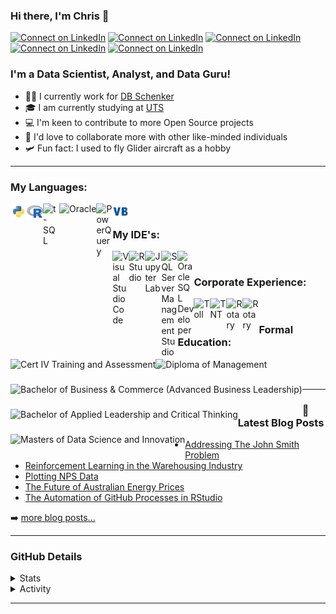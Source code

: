 ### Hi there, I'm Chris 👋


<!-- Shield details: https://shields.io/#your-badge -->
<!-- Good Badges Repo: https://github.com/alexandresanlim/Badges4-README.md-Profile -->
<!-- Another good Badges Repo: https://github.com/Ileriayo/markdown-badges -->
[![Connect on LinkedIn](https://img.shields.io/badge/--website?label=Website&logo=home-assistant&style=social)][website]
[![Connect on LinkedIn](https://img.shields.io/badge/--linkedin?label=LinkedIn&logo=linkedin&style=social)][linkedin]
[![Connect on LinkedIn](https://img.shields.io/badge/--stackoverflow?label=StackOverflow&logo=stack-overflow&style=social)][stackoverflow]
[![Connect on LinkedIn](https://img.shields.io/badge/--github?label=GitHub&logo=github&style=social)][github]
[![Connect on LinkedIn](https://img.shields.io/badge/--medium?label=Medium&logo=medium&style=social)][medium]

### I'm a Data Scientist, Analyst, and Data Guru!

- 👨‍💼 I currently work for [DB Schenker][dbschenker]
- 🎓 I am currently studying at [UTS][uts]
- 💻 I'm keen to contribute to more Open Source projects
- 👯 I'd love to collaborate more with other like-minded individuals
- 🛩️ Fun fact: I used to fly Glider aircraft as a hobby

---

### My Languages:

[<img align="left" alt="Python" width="26px" src="https://raw.githubusercontent.com/github/explore/80688e429a7d4ef2fca1e82350fe8e3517d3494d/topics/python/python.png" />][python]
[<img align="left" alt="R" width="26px" src="https://raw.githubusercontent.com/github/explore/80688e429a7d4ef2fca1e82350fe8e3517d3494d/topics/r/r.png" />][r]
[<img align="left" alt="t-SQL" width="26px" src="https://hackr.io/tutorials/learn-sql-server/logo/logo-sql-server?ver=1557508629" />][tsql]
[<img align="left" alt="Oracle" height="26px" src="https://www.tenfold.com/wp-content/uploads/2017/05/icon-oracle-sales-cloud.png" />][plsql]
[<img align="left" alt="PowerQuery" width="26px" src="https://computrain.com//wp-content/uploads/2018/02/pq-icon-150x150.png" />][powerquery]
[<img align="left" alt="VB" width="26px" src="https://raw.githubusercontent.com/vscode-icons/vscode-icons/master/icons/file_type_vb.svg" />][vb]

</br>

### My IDE's:

[<img align="left" alt="Visual Studio Code" width="26px" src="https://upload.wikimedia.org/wikipedia/commons/thumb/9/9a/Visual_Studio_Code_1.35_icon.svg/1024px-Visual_Studio_Code_1.35_icon.svg.png" />][vscode]
[<img align="left" alt="RStudio" width="26px" src="https://enholm.net/wp-content/uploads/2015/08/RStudio-Ball.png" />][rstudio]
[<img align="left" alt="Jupyter Lab" width="26px" src="https://miro.medium.com/max/1036/1*FogMIj4gYwp3fTHLZuwavQ.png" />][jupyterlab]
[<img align="left" alt="SQL Server Management Studio" width="26px" src="https://www.edureka.co/blog/wp-content/uploads/2019/10/logo.png" />][ssms]
[<img align="left" alt="Oracle SQL Developer" width="26px" src="https://www.freeiconspng.com/uploads/sql-server-icon-png-28.png" />][sqldeveloper]

</br>

### Corporate Experience:

[<img align="left" alt="Toll" width="26px" src="https://seekvectorlogo.com/wp-content/uploads/2018/03/toll-group-vector-logo.png" />][toll]
[<img align="left" alt="TNT" width="26px" src="https://upload.wikimedia.org/wikipedia/commons/thumb/c/c9/TNT_Express_Logo.svg/1280px-TNT_Express_Logo.svg.png" />][tnt]
[<img align="left" alt="Rotary" width="26px" src="https://logos-download.com/wp-content/uploads/2017/11/Rotary_International_logo_yellow.svg" />][rotary]
[<img align="left" alt="Rotary" width="26px" src="https://basefarm.se/wp-content/uploads/2019/05/deutsche-bahn-logo-png-8.png" />][schenker]

</br>

### Formal Education:

[<img align="left" alt="Cert IV Training and Assessment" height="40px" src="https://smartandskilled.nsw.gov.au/sands/logo/rto/90274/large" />][benchmark_cert]
[<img align="left" alt="Diploma of Management" height="40px" src="https://smartandskilled.nsw.gov.au/sands/logo/rto/90274/large" />][benchmark_dipm]
[<img align="left" alt="Bachelor of Business & Commerce (Advanced Business Leadership)" height="40px" src="https://www.greeningaustralia.org.au/wp-content/uploads/2017/11/University-of-Western-Sydney-final.png" />][uws_bbcabl]
[<img align="left" alt="Bachelor of Applied Leadership and Critical Thinking" height="40px" src="https://www.greeningaustralia.org.au/wp-content/uploads/2020/06/Western-Sydney-University_Stacked-Logo-200x200-1.png" />][wsu_balct]
[<img align="left" alt="Masters of Data Science and Innovation" height="40px" src="https://storage-prtl-co.imgix.net/endor/organisations/11979/logos/1573589497_uts_logo_vertical_lockup_rgb_blk.jpg" />][uts_mdsi]

</br>
</br>

---

### 📕 Latest Blog Posts

<!-- Blog Post Workflow: https://github.com/gautamkrishnar/blog-post-workflow -->

<!-- BLOG-POST-LIST:START -->
- [Addressing The John Smith Problem](https://towardsdatascience.com/addressingthejohnsmithproblem-1533da4f7db8?source=rss-56d03114dd5a------2)
- [Reinforcement Learning in the Warehousing Industry](https://medium.com/ai-in-plain-english/reinforcement-learning-in-the-warehousing-industry-a5e7f1c28422?source=rss-56d03114dd5a------2)
- [Plotting NPS Data](https://medium.com/analytics-vidhya/plottingnps-2958b642a51f?source=rss-56d03114dd5a------2)
- [The Future of Australian Energy Prices](https://medium.com/trends-in-data-science/ausenergyprices-737b9cbe5540?source=rss-56d03114dd5a------2)
- [The Automation of GitHub Processes in RStudio](https://medium.com/@chrimaho/githubautomation-ce1b7616fa8c?source=rss-56d03114dd5a------2)
<!-- BLOG-POST-LIST:END -->

➡️ [more blog posts...][medium]

---

### GitHub Details

<details>
<summary>Stats</summary>

<!-- GitHub Stats: https://github.com/anuraghazra/github-readme-stats -->
<!-- Note: Set up as a one-row table, to get some pretty formatting of columns & borders -->

<table align="center">
<tr>
<td align="center">

[![GitHub Stats](https://chrimaho-github-readme-stats.vercel.app/api?username=chrimaho&show_icons=true&hide_border=true)][github]


</td>
<td align="center">

[![Top Langs](https://chrimaho-github-readme-stats.vercel.app/api/top-langs/?username=chrimaho&langs_count=8&hide_border=true&hide=html)][github]

</td>
</tr>
</table>

</details>

<details>
<summary>Activity</summary>

<!-- GitHub Activity: https://github.com/marketplace/actions/github-activity-readme -->

<!--START_SECTION:activity-->
<!--END_SECTION:activity-->

</details>

---

<!--
**chrimaho/chrimaho** is a ✨ _special_ ✨ repository because its `README.md` (this file) appears on your GitHub profile.

Here are some ideas to get you started:

- 🔭 I’m currently working on ...
- 🌱 I’m currently learning ...
- 👯 I’m looking to collaborate on ...
- 🤔 I’m looking for help with ...
- 💬 Ask me about ...
- 📫 How to reach me: ...
- 😄 Pronouns: ...
- ⚡ Fun fact: ...

-->

[website]: https://chrismahoney.com.au/ "ChrisMahoney.com.au"
[linkedin]: https://www.linkedin.com/in/chrimaho/ "LinkedIn: chrimaho"
[github]: https://github.com/chrimaho "GitHub: chrimaho"
[medium]: https://medium.com/@chrimaho "Medium: chrimaho"
[stackoverflow]: https://stackoverflow.com/users/12036005/chrimaho "StackOverflow: chrimaho"
[dbschenker]: https://www.dbschenker.com/au-en/about/innovation-digitalization "DB Schenker"
[uts]: https://mdsi.uts.edu.au/ "UTS MDSI"
[python]: https://www.python.org/ "Python"
[r]: https://www.r-project.org/ "R"
[tsql]: https://www.microsoft.com/en-au/sql-server/ "t-SQL"
[plsql]: https://oracle.com/database "PL-SQL"
[powerquery]: https://docs.microsoft.com/en-us/power-query/ "PowerQuery"
[vb]: https://docs.microsoft.com/en-us/dotnet/visual-basic/ "Visual Basic"
[vscode]: https://code.visualstudio.com/ "Visual Studio Code"
[rstudio]: https://rstudio.com/ "RStudio"
[jupyterlab]: https://jupyterlab.readthedocs.io/en/latest/ "Jupyter Lab"
[ssms]: https://docs.microsoft.com/en-us/sql/ssms/ "SQL Server Management Studio"
[sqldeveloper]: http://oracle.com/technetwork/developer-tools/sql-developer/ "Oracle SQL Developer"
[toll]: https://www.tollgroup.com/ "Toll: 8 years"
[tnt]: https://www.tnt.com/ "TNT: 1 year"
[rotary]: http://www.rotaryaustralia.org.au/ "Rotary: 7 years"
[schenker]: https://www.dbschenker.com/au-en/about/innovation-digitalization "DB Schenker: 3 years"
[benchmark_cert]: https://www.benchmark.edu.au/ "Cert IV Training and Assessment"
[benchmark_dipm]: https://www.benchmark.edu.au/ "Diploma of Management"
[uws_bbcabl]: https://www.westernsydney.edu.au/future/study/courses/undergraduate/bachelor-of-business-advanced-business-leadership.html "Bachelor of Business & Commerce (Advanced Business Leadership)"
[wsu_balct]: https://www.westernsydney.edu.au/future/study/courses/undergraduate/bachelor-of-applied-leadership.html "Bachelor of Applied Leadership and Critical Thinking"
[uts_mdsi]: https://www.uts.edu.au/future-students/transdisciplinary-innovation/master-data-science-and-innovation/about-master-data-science-and-innovation "Masters of Data Science and Innovation"